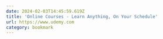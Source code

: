 ```yaml
---
date: 2024-02-03T14:45:59.619Z
title: 'Online Courses - Learn Anything, On Your Schedule'
url: https://www.udemy.com
category: bookmark
---
```

